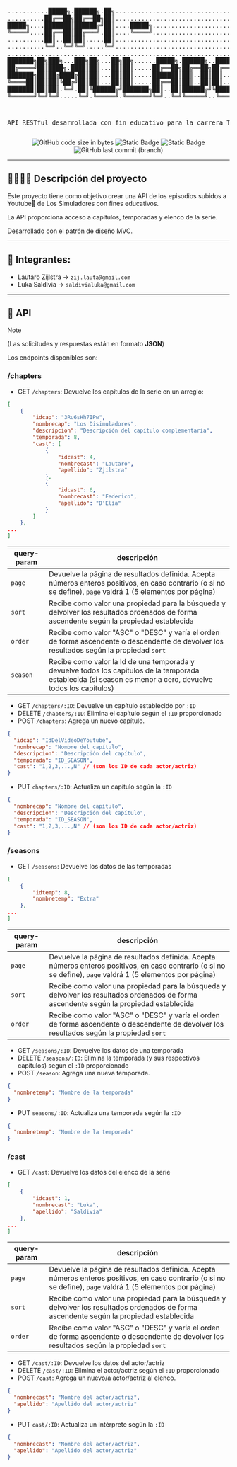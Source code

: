 <div align="center">
<pre>

...........█████╗.██████╗.██╗...........................................................
..........██╔══██╗██╔══██╗██║...........................................................
█████╗....███████║██████╔╝██║....█████╗.................................................
╚════╝....██╔══██║██╔═══╝.██║....╚════╝.................................................
..........██║..██║██║.....██║...........................................................
..........╚═╝..╚═╝╚═╝.....╚═╝...........................................................
........................................................................................
███████╗██╗███╗...███╗██╗...██╗██╗......█████╗.██████╗..██████╗.██████╗.███████╗███████╗
██╔════╝██║████╗.████║██║...██║██║.....██╔══██╗██╔══██╗██╔═══██╗██╔══██╗██╔════╝██╔════╝
███████╗██║██╔████╔██║██║...██║██║.....███████║██║..██║██║...██║██████╔╝█████╗..███████╗
╚════██║██║██║╚██╔╝██║██║...██║██║.....██╔══██║██║..██║██║...██║██╔══██╗██╔══╝..╚════██║
███████║██║██║.╚═╝.██║╚██████╔╝███████╗██║..██║██████╔╝╚██████╔╝██║..██║███████╗███████║
╚══════╝╚═╝╚═╝.....╚═╝.╚═════╝.╚══════╝╚═╝..╚═╝╚═════╝..╚═════╝.╚═╝..╚═╝╚══════╝╚══════╝

API RESTful desarrollada con fin educativo para la carrera TUDAI
 </pre>
 ![GitHub code size in bytes](https://img.shields.io/github/languages/code-size/LukaSaldivia/simuladores-api?style=for-the-badge)
 ![Static Badge](https://img.shields.io/badge/PHP-8A66E2?style=for-the-badge&logo=php&logoColor=white)
 ![Static Badge](https://img.shields.io/badge/pendiente-ffaa00?style=for-the-badge&label=Promoci%C3%B3n)
 ![GitHub last commit (branch)](https://img.shields.io/github/last-commit/LukaSaldivia/simuladores-api/main?style=for-the-badge)


</div>

***

## 👷‍♂️👷‍♂️ Descripción del proyecto

Este proyecto tiene como objetivo crear una API de los episodios subidos a Youtube🔴 de Los Simuladores con fines educativos.

La API proporciona acceso a capítulos, temporadas y elenco de la serie.

Desarrollado con el patrón de diseño MVC.

***



## :busts_in_silhouette: Integrantes:
+ Lautaro Zijlstra  -> `zij.lauta@gmail.com`
+ Luka Saldivia  -> `saldivialuka@gmail.com`
***
## 📮 API
> [!note]  
> (Las solicitudes y respuestas están en formato **JSON**)


Los endpoints disponibles son:

### /chapters
- GET `/chapters`: Devuelve los capítulos de la serie en un arreglo:
```json
[
    {
        "idcap": "3Ru6sHh7IPw",
        "nombrecap": "Los Disimuladores",
        "descripcion": "Descripción del capítulo complementaria",
        "temporada": 8,
        "cast": [
            {
                "idcast": 4,
                "nombrecast": "Lautaro",
                "apellido": "Zjilstra"
            },
            {
                "idcast": 6,
                "nombrecast": "Federico",
                "apellido": "D'Elía"
            }
        ]
    },
...
]
```

| query-param | descripción                                                                                                                                                   |
|------------|---------------------------------------------------------------------------------------------------------------------------------------------------------------|
| `page`     | Devuelve la página de resultados definida. Acepta números enteros positivos, en caso contrario (o si no se define), `page` valdrá 1 (5 elementos por página)                         |
| `sort`     | Recibe como valor una propiedad para la búsqueda y delvolver los resultados ordenados de forma ascendente según la propiedad establecida                      |
| `order`    | Recibe como valor "ASC" o "DESC" y varía el orden de forma ascendente o descendente de devolver los resultados según la propiedad `sort`                      |
| `season`   | Recibe como valor la Id de una temporada y devuelve todos los capítulos de la temporada establecida (si season es menor a cero, devuelve todos los capítulos) |

- GET `/chapters/:ID`: Devuelve un capítulo establecido por `:ID`
- DELETE `/chapters/:ID`: Elimina el capítulo según el `:ID` proporcionado
- POST `/chapters`: Agrega un nuevo capítulo. <br>
```json
{
  "idcap": "IdDelVideoDeYoutube",
  "nombrecap": "Nombre del capítulo",
  "descripcion": "Descripción del capítulo",
  "temporada": "ID_SEASON",
  "cast": "1,2,3,...,N" // (son los ID de cada actor/actriz)
}
```

- PUT `chapters/:ID`: Actualiza un capítulo según la `:ID`
```json
{
  "nombrecap": "Nombre del capítulo",
  "descripcion": "Descripción del capítulo",
  "temporada": "ID_SEASON",
  "cast": "1,2,3,...,N" // (son los ID de cada actor/actriz)
}
```

### /seasons
- GET `/seasons`: Devuelve los datos de las temporadas
```json
[
    {
        "idtemp": 8,
        "nombretemp": "Extra"
    },
...
]
```

 | query-param | descripción                                                                                                                                                   |
|------------|---------------------------------------------------------------------------------------------------------------------------------------------------------------|
| `page`     | Devuelve la página de resultados definida. Acepta números enteros positivos, en caso contrario (o si no se define), `page` valdrá 1 (5 elementos por página)                          |
| `sort`     | Recibe como valor una propiedad para la búsqueda y delvolver los resultados ordenados de forma ascendente según la propiedad establecida                      |
| `order`    | Recibe como valor "ASC" o "DESC" y varía el orden de forma ascendente o descendente de devolver los resultados según la propiedad `sort`                      |



- GET `/seasons/:ID`: Devuelve los datos de una temporada
- DELETE `/seasons/:ID`: Elimina la temporada (y sus respectivos capítulos) según el `:ID` proporcionado
- POST `/season`: Agrega una nueva temporada.
```json
{
  "nombretemp": "Nombre de la temporada"
}
```
- PUT `seasons/:ID`: Actualiza una temporada según la `:ID`
```json
{
  "nombretemp": "Nombre de la temporada"
}
```


### /cast
- GET `/cast`: Devuelve los datos del elenco de la serie
```json
[
    {
        "idcast": 1,
        "nombrecast": "Luka",
        "apellido": "Saldivia"
    },
...
]
```

 | query-param | descripción                                                                                                                                                   |
|------------|---------------------------------------------------------------------------------------------------------------------------------------------------------------|
| `page`     | Devuelve la página de resultados definida. Acepta números enteros positivos, en caso contrario (o si no se define), `page` valdrá 1 (5 elementos por página)                            |
| `sort`     | Recibe como valor una propiedad para la búsqueda y delvolver los resultados ordenados de forma ascendente según la propiedad establecida                      |
| `order`    | Recibe como valor "ASC" o "DESC" y varía el orden de forma ascendente o descendente de devolver los resultados según la propiedad `sort`                      |


- GET `/cast/:ID`: Devuelve los datos del actor/actriz
- DELETE `/cast/:ID`: Elimina el actor/actriz según el `:ID` proporcionado
- POST `/cast`: Agrega un nuevo/a actor/actriz al elenco.
```json
{
  "nombrecast": "Nombre del actor/actriz",
  "apellido": "Apellido del actor/actriz"
}
```
- PUT `cast/:ID`: Actualiza un intérprete según la `:ID`
```json
{
  "nombrecast": "Nombre del actor/actriz",
  "apellido": "Apellido del actor/actriz"
}
```
